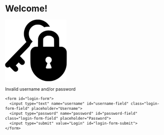 
<html lang="en">

<head>
  <meta charset="UTF-8">
  <meta name="viewport" content="width=device-width, initial-scale=1.0">
  <title>Login</title>
  <link rel="icon" type="image/png" href="./Favicons/LockKey-16x16.png">
  <link href="https://fonts.googleapis.com/css2?family=Open+Sans:wght@300;400&family=Rubik&display=swap" rel="stylesheet">
  <link rel="stylesheet" href="login.css">
  <script defer src="login.js"></script>
</head>

<body>
  <main id="main-holder">
    <h1 id="login-header">Welcome!</h1>
    <img src='https://github.com/CozmoKitten/CozmoKitten.github.io/blob/main/ImageAssets./pngfind.com-lock-png-545032.png?raw=true' alt="An image of a lock and key" width="200" height="200"> <img>
    <div id="login-error-msg-holder">
      <p id="login-error-msg">Invalid username <span id="error-msg-second-line">and/or password</span></p>
    </div>
    
    <form id="login-form">
      <input type="text" name="username" id="username-field" class="login-form-field" placeholder="Username">
      <input type="password" name="password" id="password-field" class="login-form-field" placeholder="Password">
      <input type="submit" value="Login" id="login-form-submit">
    </form>
  
  </main>
</body>

</html>
